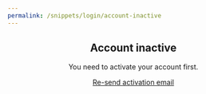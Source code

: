 ```yaml
---
permalink: /snippets/login/account-inactive
---
```

<!-- Start of /snippets/login/account-inactive -->
<div class="light-on-bg" style="text-align: center;" markdown="1">
<h2>Account inactive</h2>
<p>You need to activate your account first.</p>
<p><a href="#" id="one-click-resend" class="btn btn-primary">Re-send activation email</a></p>
<div>
<!-- End of /snippets/login/account-inactive -->
